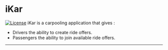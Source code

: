 # iKar

[![License](https://img.shields.io/badge/license-GPLv3-blue)](https://www.gnu.org/licenses/gpl-3.0.txt)
iKar is a carpooling application that gives :

- Drivers the ability to create ride offers.
- Passengers the ability to join available ride offers.

---
